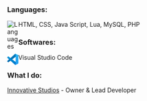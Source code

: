 ### Languages:
<img align="left" alt="Languages" width="26px" src="https://static.thenounproject.com/png/3040228-200.png">HTML, CSS, Java Script, Lua, MySQL, PHP</img>
<br>
### Softwares:
<img align="left" href="https://visualstudio.microsoft.com/" alt="Visual Studio Code" width="26px" src="https://raw.githubusercontent.com/github/explore/80688e429a7d4ef2fca1e82350fe8e3517d3494d/topics/visual-studio-code/visual-studio-code.png">Visual Studio Code</img>
<br>

### What I do:
[Innovative Studios](https://discord.iv-studios.net) - Owner & Lead Developer
